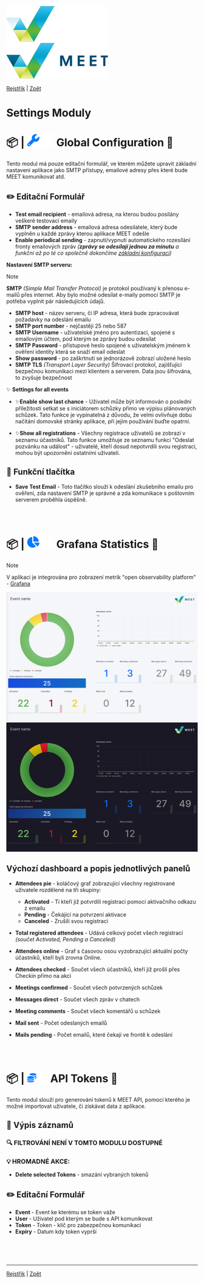[![MEET](../../_data/MEET_H_04.svg#gh-dark-mode-only "MEET")](../../README.md#gh-dark-mode-only)
[![MEET](../../_data/MEET_H_03.svg#gh-light-mode-only "MEET")](../../README.md#gh-light-mode-only)

[Rejstřík](../README.md) | [Zpět](0009.md)


# Settings Moduly 

# 📦 |&nbsp;![Global Configuration](../../_data/18.svg#gh-light-mode-only) ![Global Configuration](../../_data/dark/18.svg#gh-dark-mode-only) Global Configuration <a id='_1'></a>🔧

Tento modul má pouze editační formulář, ve kterém můžete upravit základní nastavení aplikace jako SMTP přístupy, emailové adresy přes které bude MEET komunikovat atd.

## ✏️ Editační Formulář
- **Test email recipient** - emailová adresa, na kterou budou posílány veškeré testovací emaily
- **SMTP sender address** - emailová adresa odesilatele, který bude vyplněn u každé zprávy kterou aplikace MEET odešle
- **Enable periodical sending** - zapnutí/vypnutí automatického rozesílání fronty emailových zpráv *(**zprávy se odesílají jednou za minutu** a funkční až po té co společně dokončíme [základní konfiguraci](0003.md))*

**Nastavení SMTP serveru:**

> [!NOTE] 
>**SMTP** *(Simple Mail Transfer Protocol)* je protokol používaný k přenosu e-mailů přes internet. Aby bylo možné odesílat e-maily pomocí SMTP je potřeba vyplnit pár následujících údajů.
- **SMTP host** - název serveru, či IP adresa, která bude zpracovávat požadavky na odeslání emailu
- **SMTP port number** - nejčastěji 25 nebo 587
- **SMTP Username** - uživatelské jméno pro autentizaci, spojené s emailovým účtem, pod kterým se zprávy budou odesílat
- **SMTP Password** - přístupové heslo spojené s uživatelským jménem k ověření identity která se snaží email odeslat
- **Show password** - po zaškrtnutí se jednorázově zobrazí uložené heslo
- **SMTP TLS** *(Transport Layer Security)* Šifrovací protokol, zajišťující bezpečnou komunikaci mezi klientem a serverem. Data jsou šifrována, to zvyšuje bezpečnost

✨ **Settings for all events** 
- ✨**Enable show last chance** - Uživatel může být informován o poslední příležitosti setkat se s iniciátorem schůzky přímo ve výpisu plánovaných schůzek. Tato funkce je vypínatelná z důvodu, že velmi ovlivňuje dobu načítání domovské stránky aplikace, při jejím používání buďte opatrní.

- ✨**Show all registrations** - Všechny registrace uživatelů se zobrazí v seznamu účastníků. Tato funkce umožňuje ze seznamu funkci "Odeslat pozvánku na událost" - uživatelé, kteří dosud nepotvrdili svou registraci, mohou být upozorněni ostatními uživateli.


## 💎 Funkční tlačítka
- **Save Test Email** - Toto tlačítko slouží k odeslání zkušebního emailu pro ověření, zda nastavení SMTP je správné a zda komunikace s poštovním serverem proběhla úspěšně.


<br /><br />
# 📦 |&nbsp;![Grafana Statistics](../../_data/22.svg#gh-light-mode-only) ![Grafana Statistics](../../_data/dark/22.svg#gh-dark-mode-only) Grafana Statistics  <a id='_2'></a>🔧

> [!NOTE] 
>V aplikaci je integrována pro zobrazení metrik "open observability platform" -  <a href="https://grafana.com/" target="_blank">Grafana</a>



![Grafana Statistics](../../_data/screenshots/0022.png#gh-light-mode-only "")
![Grafana Statistics](../../_data/screenshots/dark/0022.png#gh-dark-mode-only "")

##  Výchozí dashboard a popis jednotlivých panelů

- **Attendees pie** - koláčový graf zobrazující všechny registrované uživatele rozdělené na tři skupiny: 
    - **Activated** - Ti kteří již potvrdili registraci pomocí aktivačního odkazu z emailu
    - **Pending** - Čekájící na potvrzení aktivace
    - **Canceled** - Zrušili svou registraci

- **Total registered attendees** - Udává celkový počet všech registrací *(součet Activated, Pending a Canceled)*

- **Attendees online** - Graf s časovou osou vyzobrazující aktuální počty účastníků, kteří byli zrovna Online.

- **Attendees checked** - Součet všech účastníků, kteří již prošli přes Checkin přímo na akci
- **Meetings confirmed** - Součet všech potvrzených schůzek
- **Messages direct** - Součet všech zpráv v chatech
- **Meeting comments** - Součet všech komentářů u schůzek
- **Mail sent** - Počet odeslaných emailů
- **Mails pending** - Počet emailů, které čekají ve frontě k odeslání 

<br /><br />
# 📦 |&nbsp;![API Tokens](../../_data/12.svg#gh-light-mode-only) ![API Tokens](../../_data/dark/12.svg#gh-dark-mode-only) API Tokens  <a id='_3'></a>🔧
Tento modul slouží pro generování tokenů k MEET API, pomocí kterého je možné importovat uživatele, či získávat data z aplikace.

## 📄 Výpis záznamů

### 🔍 FILTROVÁNÍ NENÍ V TOMTO MODULU DOSTUPNÉ

### 💡 HROMADNÉ AKCE:
- **Delete selected Tokens** - smazání vybraných tokenů

## ✏️ Editační Formulář
- **Event** - Event ke kterému se token váže
- **User** - Uživatel pod kterým se bude s API komunikovat
- **Token** - Token - klíč pro zabezpečnou komunikaci
- **Expiry** - Datum kdy token vyprší

<br /><br /><br />

---
[Rejstřík](../README.md) | [Zpět](0009.md)

